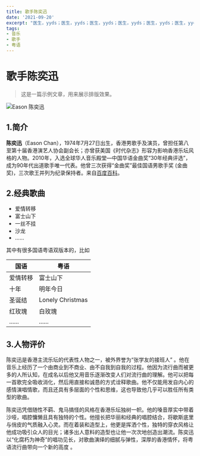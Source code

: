 ```yaml
---
title: 歌手陈奕迅
date: '2021-09-20'
excerpt: "医生，yyds；医生，yyds；医生，yyds；医生，yyds；医生，yyds；医生，yyds；医生，yyds"
tags:
- 音乐
- 歌手
- 粤语
---
```

# 歌手陈奕迅

> 这是一篇示例文章，用来展示排版效果。

![Eason 陈奕迅](https://foxmd.cn/eason0.jpg)


## 1.简介


**陈奕迅**（Eason Chan），1974年7月27日出生，香港男歌手及演员，曾担任第八至第十届香港演艺人协会副会长；亦曾获美国《时代杂志》形容为影响香港乐坛风格的人物。2010年，入选全球华人音乐殿堂—中国华语金曲奖“30年经典评选”，成为90年代出道歌手唯一代表。他曾三次获得“金曲奖”最佳国语男歌手奖 (金曲奖)，三次歌王并列为纪录保持者。来自[百度百科](https://baike.baidu.com)。


## 2.经典歌曲
* 爱情转移
* 富士山下
* 一丝不挂
* 沙龙
* ......



其中有很多国语粤语双版本的，比如

|  国语   | 粤语  |
|  ----  | ----  |
| 爱情转移  | 富士山下 |
| 十年  | 明年今日 |
| 圣诞结  | Lonely Christmas |
| 红玫瑰  | 白玫瑰 |
| ......  | ...... |



## 3.人物评价

陈奕迅是香港主流乐坛的代表性人物之一，被外界誉为“张学友的接班人” 。他在音乐上经历了一个由商业到不商业、由不自我到自我的过程。他因为流行曲而被更多的人所认知，在成名以后他又用音乐逐渐改变人们对流行曲的理解。他可以把每一首歌完全吸收消化，然后用直接和诚恳的方式诠释歌曲。他不仅能用发自内心的感情演唱情歌，而且还具有多层面的个性和思维，这也导致他几乎可以胜任所有类型的歌曲。

陈奕迅凭借随性不羁、鬼马搞怪的风格在香港乐坛独树一帜。他的嗓音厚实中带着沙哑，唱腔慵懒且具有独特的个性。他擅长把华丽和经典的唱腔结合，将歇斯底里与俏皮的气质融入心灵。而在着装和造型上，他更是挥洒个性，独特的穿衣风格让他成功吸引众人的目光；诸多出人意料的造型也让他一次次地创造出潮流。陈奕迅以“化腐朽为神奇”的唱功见长，对歌曲演绎的细腻与弹性，深厚的香港情怀，将粤语流行曲带向一个新的高度 。
